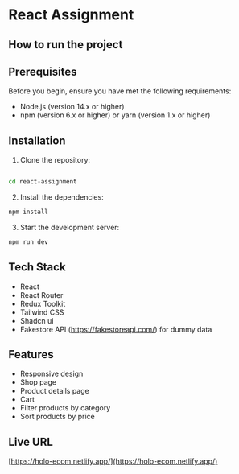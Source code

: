 # React Assignment

## How to run the project

## Prerequisites

Before you begin, ensure you have met the following requirements:

- Node.js (version 14.x or higher)
- npm (version 6.x or higher) or yarn (version 1.x or higher)

## Installation

1. Clone the repository:

```bash

cd react-assignment
```

2. Install the dependencies:

```bash
npm install
```

3. Start the development server:

```bash
npm run dev
```

## Tech Stack

- React
- React Router
- Redux Toolkit
- Tailwind CSS
- Shadcn ui
- Fakestore API (https://fakestoreapi.com/) for dummy data

## Features

- Responsive design
- Shop page
- Product details page
- Cart
- Filter products by category
- Sort products by price

## Live URL

[https://holo-ecom.netlify.app/](https://holo-ecom.netlify.app/)
